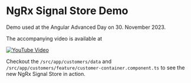 # NgRx Signal Store Demo

Demo used at the Angular Advanced Day on 30. November 2023.

The accompanying video is available at

<div>
<a href="https://youtu.be/V-D2sk_azcs" target="_blank"><img src="https://github.com/rainerhahnekamp/ngrx-signal-store-demo/blob/main/cover.jpg" alt="YouTube Video"></a>
</div>

Checkout the `/src/app/customers/data` and `/src/app/customers/feature/customer-container.component.ts` to see the new NgRx Signal Store in action.
